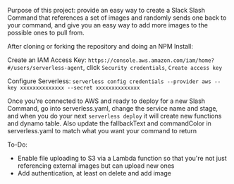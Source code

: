 Purpose of this project: provide an easy way to create a Slack Slash Command that references a set of images and randomly sends one back to your command, and give you an easy way to add more images to the possible ones to pull from.

After cloning or forking the repository and doing an NPM Install: 

Create an IAM Access Key: `https://console.aws.amazon.com/iam/home?#/users/serverless-agent`, click `Security credentials`, `Create access key`

Configure Serverless: `serverless config credentials --provider aws --key xxxxxxxxxxxxxx --secret xxxxxxxxxxxxxx`

Once you're connected to AWS and ready to deploy for a new Slash Command, go into serverless.yaml, change the service name and stage, and when you do your next `serverless deploy` it will create new functions and dynamo table. Also update the fallbackText and commandColor in serverless.yaml to match what you want your command to return

To-Do:
- Enable file uploading to S3 via a Lambda function so that you're not just referencing external images but can upload new ones
- Add authentication, at least on delete and add image